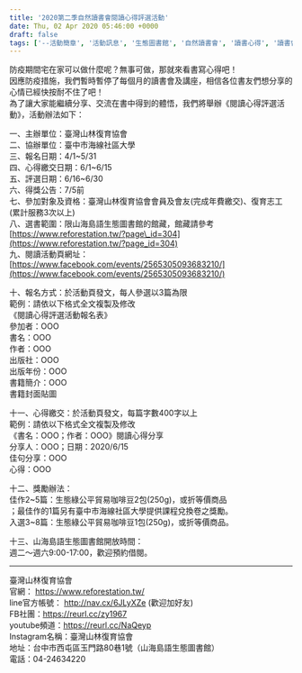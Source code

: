```yaml
---
title: '2020第二季自然讀書會閱讀心得評選活動'
date: Thu, 02 Apr 2020 05:46:00 +0000
draft: false
tags: ['--活動簡章', '活動訊息', '生態圖書館', '自然讀書會', '讀書心得', '讀書會']
---
```


防疫期間宅在家可以做什麼呢？無事可做，那就來看書寫心得吧！  
因應防疫措施，我們暫時暫停了每個月的讀書會及講座，相信各位書友們想分享的心情已經快按耐不住了吧！  
為了讓大家能繼續分享、交流在書中得到的體悟，我們將舉辦《閱讀心得評選活動》，活動辦法如下：

一、主辦單位：臺灣山林復育協會  
二、協辦單位：臺中市海線社區大學  
三、報名日期：4/1~5/31  
四、心得繳交日期：6/1~6/15  
五、評選日期：6/16~6/30  
六、得獎公告：7/5前  
七、參加對象及資格：臺灣山林復育協會會員及會友(完成年費繳交)、復育志工(累計服務3次以上)  
八、選書範圍：限山海島語生態圖書館的館藏，館藏請參考  
[https://www.reforestation.tw/?page\_id=304](https://www.reforestation.tw/?page_id=304)  
九、閱讀活動頁網址：  
[https://www.facebook.com/events/2565305093683210/](https://www.facebook.com/events/2565305093683210/)

十、報名方式：於活動頁發文，每人參選以3篇為限  
範例：請依以下格式全文複製及修改  
《閱讀心得評選活動報名表》  
參加者：OOO  
書名：OOO  
作者：OOO  
出版社：OOO  
出版年份：OOO  
書籍簡介：OOO  
書籍封面貼圖

十一、心得繳交：於活動頁發文，每篇字數400字以上  
範例：請依以下格式全文複製及修改  
《書名：OOO；作者：OOO》閱讀心得分享  
分享人：OOO；日期：2020/6/15  
佳句分享：OOO  
心得：OOO

十二、獎勵辦法：  
佳作2~5篇：生態綠公平貿易咖啡豆2包(250g)，或折等價商品  
；最佳作的1篇另有臺中市海線社區大學提供課程兌換卷之獎勵。  
入選3~8篇：生態綠公平貿易咖啡豆1包(250g)，或折等價商品。

十三、山海島語生態圖書館開放時間：  
週二～週六9:00-17:00，歡迎預約借閱。

* * *

臺灣山林復育協會  
官網： https://www.reforestation.tw/  
line官方帳號： http://nav.cx/6JLyXZe (歡迎加好友)  
FB社團：https://reurl.cc/zy1967  
youtube頻道：https://reurl.cc/NaQeyp  
Instagram名稱：臺灣山林復育協會  
地址：台中市西屯區玉門路80巷1號（山海島語生態圖書館）  
電話：04-24634220